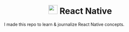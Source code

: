 # <h1 align="center" ><img width=30 src="https://reactnative.dev/img/header_logo.svg"> React Native </h1>

<p>
I made this repo to learn & journalize React Native concepts.
</p>
